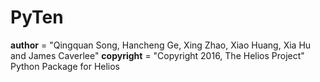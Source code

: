 # PyTen
__author__ = "Qingquan Song, Hancheng Ge, Xing Zhao, Xiao Huang, Xia Hu and James Caverlee"
__copyright__ = "Copyright 2016, The Helios Project"
Python Package for Helios

